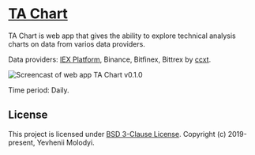 # [TA Chart](https://zhnzhn.github.io/ta-chart)
TA Chart is web app that gives the ability to explore technical analysis charts on data from varios data providers.   

Data providers: [IEX Platform](https://iextrading.com/developer/), Binance, Bitfinex, Bittrex by [ccxt](https://github.com/ccxt/ccxt).   

![Screencast of web app TA Chart v0.1.0](screencast/screencast-of-web-app-ta-chart-release-of-version-0.1.0.png)

Time period: Daily.  

## License
This project is licensed under [BSD 3-Clause License](http://opensource.org/licenses/BSD-3-Clause). Copyright (c) 2019-present, Yevhenii Molodyi.
